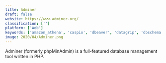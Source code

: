 ```yaml
---
title: Adminer
draft: false 
website: https://www.adminer.org/
classification: ['']
platform: ['Web']
keywords: ['amazon_athena', 'caspio', 'dbeaver', 'datagrip', 'dbschema', 'dbvisualizer', 'heidisql', 'kloudio', 'mysql_workbench', 'navicat', 'navicat_premium', 'navicat_for_mysql', 'postico', 'prometheus', 'querypie', 'sql_developer', 'sqlgate', 'sequel_pro', 'valentina_studio', 'dbforge_studio_for_mysql', 'dbforge_studio_for_oracle', 'phpmyadmin']
image: 2020/04/Adminer.png
---
```

Adminer (formerly phpMinAdmin) is a full-featured database management tool written in PHP.